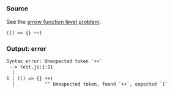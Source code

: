 ### Source
See the [arrow function level problem](../../../../parser/docs/arrow-function-level-problem.md).

```js
(() => {} ++)
```

### Output: error
```txt
Syntax error: Unexpected token `++`
 --> test.js:1:11
  |
1 | (() => {} ++)
  |           ^^ Unexpected token, found `++`, expected `)`
```
